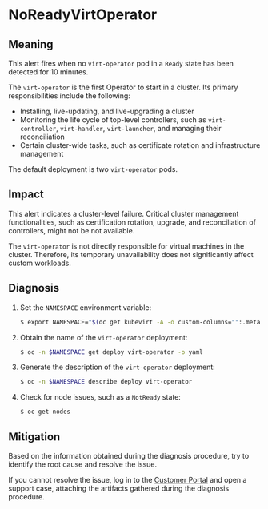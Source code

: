 # NoReadyVirtOperator

## Meaning

This alert fires when no `virt-operator` pod in a `Ready` state has been
detected for 10 minutes.

The `virt-operator` is the first Operator to start in a cluster. Its primary
responsibilities include the following:

- Installing, live-updating, and live-upgrading a cluster
- Monitoring the life cycle of top-level controllers, such as `virt-controller`,
`virt-handler`, `virt-launcher`, and managing their reconciliation
- Certain cluster-wide tasks, such as certificate rotation and infrastructure
management

The default deployment is two `virt-operator` pods.

## Impact

This alert indicates a cluster-level failure. Critical cluster management
functionalities, such as certification rotation, upgrade, and reconciliation of
controllers, might not be not available.

The `virt-operator` is not directly responsible for virtual machines in the
cluster. Therefore, its temporary unavailability does not significantly affect
custom workloads.

## Diagnosis

1. Set the `NAMESPACE` environment variable:

   ```bash
   $ export NAMESPACE="$(oc get kubevirt -A -o custom-columns="":.metadata.namespace | tr -d '\n')"
   ```

2. Obtain the name of the `virt-operator` deployment:

   ```bash
   $ oc -n $NAMESPACE get deploy virt-operator -o yaml
   ```

3. Generate the description of the `virt-operator` deployment:

   ```bash
   $ oc -n $NAMESPACE describe deploy virt-operator
   ```

4. Check for node issues, such as a `NotReady` state:

   ```bash
   $ oc get nodes
   ```

## Mitigation

Based on the information obtained during the diagnosis procedure, try to
identify the root cause and resolve the issue.

If you cannot resolve the issue, log in to the
[Customer Portal](https://access.redhat.com) and open a support case,
attaching the artifacts gathered during the diagnosis procedure.